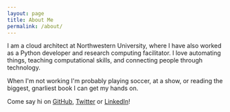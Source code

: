 ```yaml
---
layout: page
title: About Me
permalink: /about/
---
```


I am a cloud architect at Northwestern University, where I have also worked as a Python developer and research computing facilitator. I love automating things, teaching computational skills, and connecting people through technology.

When I'm not working I'm probably playing soccer, at a show, or reading the biggest, gnarliest book I can get my hands on.

Come say hi on [GitHub](https://github.com/mrichnu/), [Twitter](https://twitter.com/technivore) or [LinkedIn](https://www.linkedin.com/in/matthew-rich/)!
